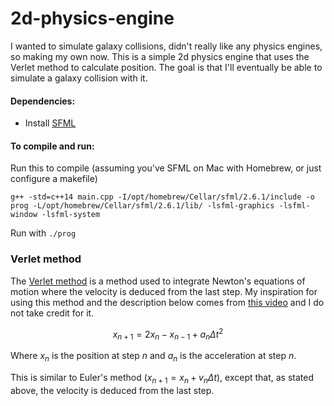 # 2d-physics-engine

I wanted to simulate galaxy collisions, didn't really like any physics engines, so making my own now. This is a simple 2d physics engine that uses the Verlet method to calculate position. The goal is that I'll eventually be able to simulate a galaxy collision with it.

#### Dependencies:

- Install [SFML](https://www.sfml-dev.org/)

#### To compile and run:

Run this to compile (assuming you've SFML on Mac with Homebrew, or just configure a makefile)

```
g++ -std=c++14 main.cpp -I/opt/homebrew/Cellar/sfml/2.6.1/include -o prog -L/opt/homebrew/Cellar/sfml/2.6.1/lib/ -lsfml-graphics -lsfml-window -lsfml-system
```

Run with ```./prog```

### Verlet method

The [Verlet method](https://en.wikipedia.org/wiki/Verlet_integration#:~:text=Verlet%20integration%20\(French%20pronunciation%3A%20%5B,dynamics%20simulations%20and%20computer%20graphics.) is a method used to integrate Newton's equations of motion where the velocity is deduced from the last step. My inspiration for using this method and the description below comes from [this video](https://www.youtube.com/watch?v=lS_qeBy3aQI) and I do not take credit for it.

$$x_{n+1} = 2x_{n} - x_{n-1} + a_n \Delta t^2$$

Where $x_n$ is the position at step $n$ and $a_n$ is the acceleration at step $n$.

This is similar to Euler's method ($x_{n+1} = x_n + v_n \Delta t$), except that, as stated above, the velocity is deduced from the last step.
